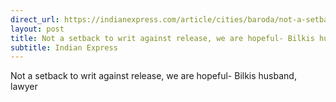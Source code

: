 ```yaml
---
direct_url: https://indianexpress.com/article/cities/baroda/not-a-setback-to-writ-against-release-we-are-hopeful-bilkis-husband-lawyer-8330378/
layout: post
title: Not a setback to writ against release, we are hopeful- Bilkis husband, lawyer
subtitle: Indian Express
---
```


Not a setback to writ against release, we are hopeful- Bilkis husband, lawyer